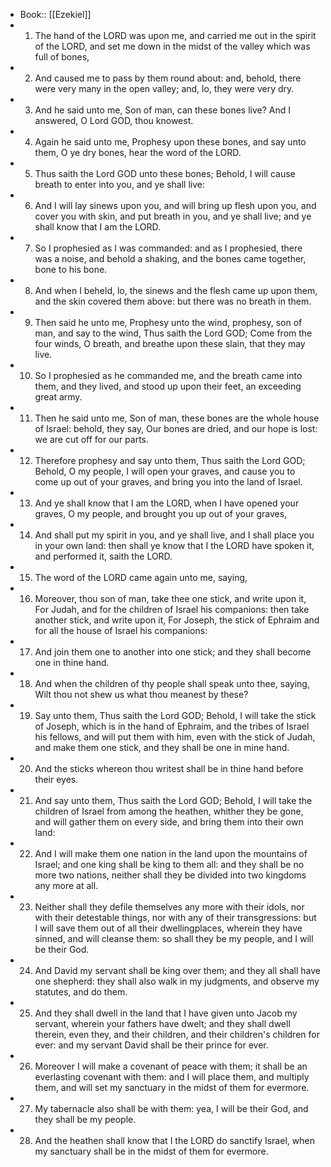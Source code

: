 - Book:: [[Ezekiel]]
- 1. The hand of the LORD was upon me, and carried me out in the spirit of the LORD, and set me down in the midst of the valley which was full of bones,
- 2. And caused me to pass by them round about: and, behold, there were very many in the open valley; and, lo, they were very dry.
- 3. And he said unto me, Son of man, can these bones live? And I answered, O Lord GOD, thou knowest.
- 4. Again he said unto me, Prophesy upon these bones, and say unto them, O ye dry bones, hear the word of the LORD.
- 5. Thus saith the Lord GOD unto these bones; Behold, I will cause breath to enter into you, and ye shall live:
- 6. And I will lay sinews upon you, and will bring up flesh upon you, and cover you with skin, and put breath in you, and ye shall live; and ye shall know that I am the LORD.
- 7. So I prophesied as I was commanded: and as I prophesied, there was a noise, and behold a shaking, and the bones came together, bone to his bone.
- 8. And when I beheld, lo, the sinews and the flesh came up upon them, and the skin covered them above: but there was no breath in them.
- 9. Then said he unto me, Prophesy unto the wind, prophesy, son of man, and say to the wind, Thus saith the Lord GOD; Come from the four winds, O breath, and breathe upon these slain, that they may live.
- 10. So I prophesied as he commanded me, and the breath came into them, and they lived, and stood up upon their feet, an exceeding great army.
- 11. Then he said unto me, Son of man, these bones are the whole house of Israel: behold, they say, Our bones are dried, and our hope is lost: we are cut off for our parts.
- 12. Therefore prophesy and say unto them, Thus saith the Lord GOD; Behold, O my people, I will open your graves, and cause you to come up out of your graves, and bring you into the land of Israel.
- 13. And ye shall know that I am the LORD, when I have opened your graves, O my people, and brought you up out of your graves,
- 14. And shall put my spirit in you, and ye shall live, and I shall place you in your own land: then shall ye know that I the LORD have spoken it, and performed it, saith the LORD.
- 15. The word of the LORD came again unto me, saying,
- 16. Moreover, thou son of man, take thee one stick, and write upon it, For Judah, and for the children of Israel his companions: then take another stick, and write upon it, For Joseph, the stick of Ephraim and for all the house of Israel his companions:
- 17. And join them one to another into one stick; and they shall become one in thine hand.
- 18. And when the children of thy people shall speak unto thee, saying, Wilt thou not shew us what thou meanest by these?
- 19. Say unto them, Thus saith the Lord GOD; Behold, I will take the stick of Joseph, which is in the hand of Ephraim, and the tribes of Israel his fellows, and will put them with him, even with the stick of Judah, and make them one stick, and they shall be one in mine hand.
- 20. And the sticks whereon thou writest shall be in thine hand before their eyes.
- 21. And say unto them, Thus saith the Lord GOD; Behold, I will take the children of Israel from among the heathen, whither they be gone, and will gather them on every side, and bring them into their own land:
- 22. And I will make them one nation in the land upon the mountains of Israel; and one king shall be king to them all: and they shall be no more two nations, neither shall they be divided into two kingdoms any more at all.
- 23. Neither shall they defile themselves any more with their idols, nor with their detestable things, nor with any of their transgressions: but I will save them out of all their dwellingplaces, wherein they have sinned, and will cleanse them: so shall they be my people, and I will be their God.
- 24. And David my servant shall be king over them; and they all shall have one shepherd: they shall also walk in my judgments, and observe my statutes, and do them.
- 25. And they shall dwell in the land that I have given unto Jacob my servant, wherein your fathers have dwelt; and they shall dwell therein, even they, and their children, and their children's children for ever: and my servant David shall be their prince for ever.
- 26. Moreover I will make a covenant of peace with them; it shall be an everlasting covenant with them: and I will place them, and multiply them, and will set my sanctuary in the midst of them for evermore.
- 27. My tabernacle also shall be with them: yea, I will be their God, and they shall be my people.
- 28. And the heathen shall know that I the LORD do sanctify Israel, when my sanctuary shall be in the midst of them for evermore.
